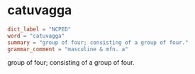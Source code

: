 # catuvagga

``` toml
dict_label = "NCPED"
word = "catuvagga"
summary = "group of four; consisting of a group of four."
grammar_comment = "masculine & mfn. a"
```

group of four; consisting of a group of four.

